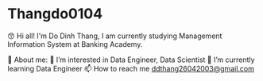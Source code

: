 # Thangdo0104
😙 Hi all!
I'm Do Dinh Thang, I am currently studying Management Information System at Banking Academy.



🤙 About me:
👀 I’m interested in Data Engineer, Data Scientist
🌱 I’m currently learning Data Engineer
📫 How to reach me ddthang26042003@gmail.com
